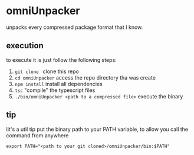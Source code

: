 # omniUnpacker

unpacks every compressed package format that I know.

## execution

to execute it is just follow the following steps:

1. `git clone ` clone this repo
2. `cd omniUnpacker` access the repo directory tha was create
3. `npm install` install all dependencies
4. `tsc` "compile" the typescript files
5. `./bin/omniUnpacker <path to a compressed file>` execute the binary

## tip
Iit's a util tip put the binary path to your PATH variable, to allow you call the command from anywhere

`export PATH="<path to your git cloned>/omniUnpacker/bin:$PATH"`
